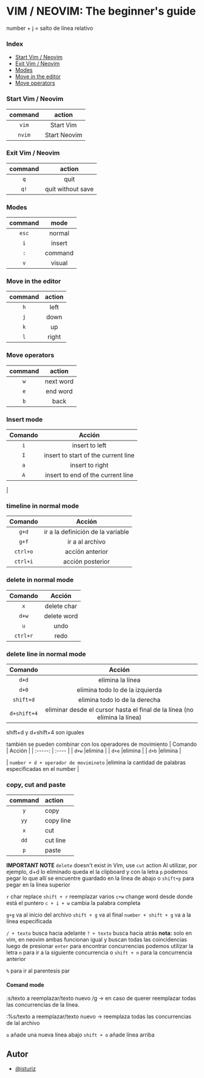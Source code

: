 # VIM / NEOVIM: The beginner's guide

number + j = salto de línea relativo
### Index

* [Start Vim / Neovim](#start)
* [Exit Vim / Neovim](#exit)
* [Modes](#modes)
* [Move in the editor](#moveEditor)
* [Move operators](#moveOperators)

### Start Vim / Neovim<a name="start"></a>  
| command | action       |
| :-----: | :----:       | 
| `vim`   | Start Vim    | 
| `nvim`  | Start Neovim | 

### Exit Vim / Neovim<a name="exit"></a>  
| command   | action            |
| :-----:   | :----:            | 
| `q`       | quit              | 
| `q!`      | quit without save |

### Modes<a name="modes"></a>
| command   | mode    |
| :-----:   | :----:  |
| `esc`     | normal  |
| `i`       | insert  |
| `:`       | command |
| `v`       | visual  |

### Move in the editor<a name="moveEditor"></a> 
| command   | action |
| :-----:   | :----: |
| `h`       |left    |
| `j`       |down    |
| `k`       |up      |
| `l`       |right   |

### Move operators
| command   | action    |
| :-----:   | :----:    |
| `w`       | next word |
| `e`       | end word  |
| `b`       | back      |

### Insert mode<a name="7"></a> 
| Comando   | Acción    |
| :-----:   | :----:    | 
| `i`       |insert to left|
| `I`       |insert to start of the current line|
| `a`       |insert to right
| `A`       |insert to end of the current line|
|
### timeline in normal mode
| Comando   | Acción    |
| :-----:   | :----:    | 
| `g+d`       |ir a la definición de la variable| d = definition
| `g+f`       |ir a al archivo | d = definition
| `ctrl+o`       |acción anterior| o = older
| `ctrl+i`       |acción posterior |

### delete in normal mode
| Comando   | Acción    |
| :-----:   | :----:    | 
| `x`       |delete char|
| `d+w`     |delete word|
| `u`       |undo|
| `ctrl+r`  |redo|

### delete line in normal mode
| Comando   | Acción    |
| :-----:   | :----:    | 
| `d+d`     |elimina la línea|
| `d+0`     |elimina todo lo de la izquierda|
| `shift+d`     |elimina todo lo de la derecha|
| `d+shift+4`  |eliminar desde el cursor hasta el final de la línea (no elimina la línea)|
shift+d y d+shift+4 son iguales

también se pueden combinar con los operadores de movimiento
| Comando   | Acción    |
| :-----:   | :----     | 
| `d+w`     |elimina |
| `d+e`     |elimina |
| `d+b`     |elimina |

| `number + d + operador de movimineto`     |elimina la cantidad de palabras especificadas en el number |

### copy, cut and paste
| command   | action   |
| :-----:   | :---     |  
| `y`       | copy     |
| `yy`      | copy line|
| `x`       | cut      |
| `dd`      | cut line |
| `p`       | paste    |
**IMPORTANT NOTE**
`delete` doesn't exist in Vim, use `cut` action
Al utilizar, por ejemplo, d+d lo eliminado queda el la clipboard y con la letra `p` podemos pegar lo que allí se encuentre guardado en la línea de abajo o `shift+p` para pegar en la línea superior

`r` char replace
`shift + r` reemplazar varios
`c+w` change word desde donde está el puntero
`c + i + w` cambia la palabra completa


`g+g` va al inicio del archivo
`shift + g` va al final
`number + shift + g` va a la línea especificada 

`/ + texto` busca hacia adelante
`? + texto` busca hacia atrás
**nota:** solo en vim, en neovim ambas funcionan igual y buscan todas las coincidencias
luego de presionar `enter` para encontrar concurrencias podemos utilizar la letra `n` para ir a la siguiente concurrencia o `shift + n` para la concurrencia anterior

`%` para ir al parentesis par


#### Comand mode

:s/texto a reemplazar/texto nuevo /g -> en caso de querer reemplazar todas las concurrencias de la línea.

:%s/texto a reemplazar/texto nuevo -> reemplaza todas las concurrencias de lal archivo

`o` añade una nueva línea abajo
`shift + o` añade línea arriba


## Autor

- [@isturiz](https://www.github.com/isturiz)


